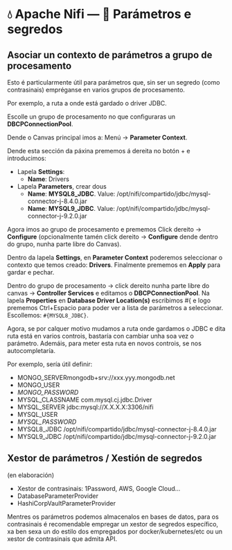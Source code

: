 # 💧 Apache Nifi &mdash; 🎯 Parámetros e segredos


## Asociar un contexto de parámetros a grupo de procesamento

Esto é particularmente útil para parámetros que, sin ser un segredo (como contrasinais) empréganse en varios grupos de procesamento.

Por exemplo, a ruta a onde está gardado o driver JDBC.

Escolle un grupo de procesamento no que configuraras un **DBCPConnectionPool**.

Dende o Canvas principal imos a: Menú &rarr; **Parameter Context**.

Dende esta sección da páxina prememos á dereita no botón + e introducimos:

- Lapela **Settings**:
    - **Name**: Drivers
- Lapela **Parameters**, crear dous
    - **Name**: **MYSQL8_JDBC**. Value: /opt/nifi/compartido/jdbc/mysql-connector-j-8.4.0.jar
    - **Name**: **MYSQL9_JDBC**. Value: /opt/nifi/compartido/jdbc/mysql-connector-j-9.2.0.jar

Agora imos ao grupo de procesamento e prememos Click dereito &rarr; **Configure** (opcionalmente tamén click dereito &rarr; **Configure** dende dentro do grupo, nunha parte libre do Canvas).

Dentro da lapela **Settings**, en **Parameter Context** poderemos seleccionar o contexto que temos creado: **Drivers**. Finalmente prememos en **Apply** para gardar e pechar.

Dentro do grupo de procesamento &rarr; click dereito nunha parte libre do canvas &rarr; **Controller Services** e editamos o **DBCPConnectionPool**. Na lapela **Properties** en **Database Driver Location(s)** escribimos #{ e logo prememos Ctrl+Espacio para poder ver a lista de parámetros a seleccionar. Escollemos: `#{MYSQL8_JDBC}`.

Agora, se por calquer motivo mudamos a ruta onde gardamos o JDBC e dita ruta está en varios controis, bastaría con cambiar unha soa vez o parámetro. Ademáis, para meter esta ruta en novos controis, se nos autocompletaría.

Por exemplo, sería útil definir:

- MONGO_SERVERmongodb+srv://xxx.yyy.mongodb.net
- MONGO_USER
- *MONGO_PASSWORD* 
- MYSQL_CLASSNAME com.mysql.cj.jdbc.Driver
- MYSQL_SERVER jdbc:mysql://X.X.X.X:3306/nifi
- MYSQL_USER
- *MYSQL_PASSWORD*
- MYSQL8_JDBC /opt/nifi/compartido/jdbc/mysql-connector-j-8.4.0.jar
- MYSQL9_JDBC /opt/nifi/compartido/jdbc/mysql-connector-j-9.2.0.jar


## Xestor de parámetros / Xestión de segredos

(en elaboración)

- Xestor de contrasinais: 1Password, AWS, Google Cloud...
- DatabaseParameterProvider
- HashiCorpVaultParameterProvider

Mentres os parámetros podemos almacenalos en bases de datos, para os contrasinais é recomendable empregar un xestor de segredos específico, xa ben sexa un do estilo dos empregados por docker/kubernetes/etc ou un xestor de contrasinais que admita API.